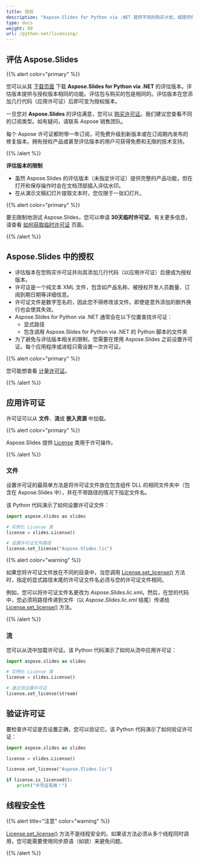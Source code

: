 ```yaml
---
title: 授权
description: "Aspose.Slides for Python via .NET 提供不同的购买计划，或提供免费试用和30天临时许可证以便使用许可和订阅政策进行评估。"
type: docs
weight: 80
url: /python-net/licensing/
---
```


## **评估 Aspose.Slides**

{{% alert color="primary" %}} 

您可以从其 [下载页面](https://pypi.org/project/Aspose.Slides/) 下载 **Aspose.Slides for Python via .NET** 的评估版本。评估版本提供与授权版本相同的功能。评估包与购买的包是相同的。评估版本在您添加几行代码（应用许可证）后即可变为授权版本。

一旦您对 **Aspose.Slides** 的评估满意，您可以 [购买许可证](https://purchase.aspose.com/buy)。我们建议您查看不同的订阅类型。如有疑问，请联系 Aspose 销售团队。

每个 Aspose 许可证都附带一年订阅，可免费升级到新版本或在订阅期内发布的修复版本。拥有授权产品或甚至评估版本的用户可获得免费和无限的技术支持。

{{% /alert %}} 

**评估版本的限制**

* 虽然 Aspose.Slides 的评估版本（未指定许可证）提供完整的产品功能，但在打开和保存操作时会在文档顶部插入评估水印。
* 在从演示文稿幻灯片提取文本时，您仅限于一张幻灯片。

{{% alert color="primary" %}} 

要无限制地测试 Aspose.Slides，您可以申请 **30天临时许可证**。有关更多信息，请查看 [如何获取临时许可证](https://purchase.aspose.com/temporary-license) 页面。

{{% /alert %}}

## **Aspose.Slides 中的授权**

* 评估版本在您购买许可证并向其添加几行代码（以应用许可证）后便成为授权版本。
* 许可证是一个纯文本 XML 文件，包含如产品名称、被授权开发人员数量、订阅到期日期等详细信息。
* 许可证文件是数字签名的，因此您不得修改该文件。即使是意外添加的额外换行也会使其失效。
* Aspose.Slides for Python via .NET 通常会在以下位置查找许可证：
  * 显式路径
  * 包含调用 Aspose.Slides for Python via .NET 的 Python 脚本的文件夹
* 为了避免与评估版本相关的限制，您需要在使用 Aspose.Slides 之前设置许可证。每个应用程序或进程只需设置一次许可证。

{{% alert color="primary" %}} 

您可能想查看 [计量许可证](/slides/python-net/metered-licensing/)。

{{% /alert %}} 

## **应用许可证**

许可证可以从 **文件**、**流**或 **嵌入资源** 中加载。

{{% alert color="primary" %}}

Aspose.Slides 提供 [License](https://reference.aspose.com/slides/python-net/aspose.slides/license/) 类用于许可操作。

{{% /alert %}} 

### **文件**

设置许可证的最简单方法是将许可证文件放在包含组件 DLL 的相同文件夹中（包含在 Aspose.Slides 中），并在不带路径的情况下指定文件名。

该 Python 代码演示了如何设置许可证文件：

``` python
import aspose.slides as slides

# 实例化 License 类 
license = slides.License()

# 设置许可证文件路径
license.set_license("Aspose.Slides.lic")
```

{{% alert color="warning" %}} 

如果您将许可证文件放在不同的目录中，当您调用 [License.set_license()](https://reference.aspose.com/slides/python-net/aspose.slides/license/) 方法时，指定的显式路径末尾的许可证文件名必须与您的许可证文件相同。

例如，您可以将许可证文件名更改为 *Aspose.Slides.lic.xml*。然后，在您的代码中，您必须将路径传递到文件（以 *Aspose.Slides.lic.xml* 结尾）传递给 [License.set_license()](https://reference.aspose.com/slides/python-net/aspose.slides/license/) 方法。

{{% /alert %}}

### **流**

您可以从流中加载许可证。该 Python 代码演示了如何从流中应用许可证：

``` python
import aspose.slides as slides

# 实例化 License 类 
license = slides.License()

# 通过流设置许可证
license.set_license(stream)
```

## **验证许可证**

要检查许可证是否设置正确，您可以验证它。该 Python 代码演示了如何验证许可证：

```python
import aspose.slides as slides

license = slides.License()

license.set_license("Aspose.Slides.lic")

if license.is_licensed():
    print("许可证有效！")
```

## **线程安全性**

{{% alert title="注意" color="warning" %}} 

[License.set_license()](https://reference.aspose.com/slides/python-net/aspose.slides/license/) 方法不是线程安全的。如果该方法必须从多个线程同时调用，您可能需要使用同步原语（如锁）来避免问题。

{{% /alert %}}